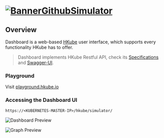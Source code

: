# [![BannerGithubSimulator](https://user-images.githubusercontent.com/27515937/59030338-62150880-8869-11e9-86f9-b6c1c72eaf19.png)](http://hkube.io)

## Overview

Dashboard is a web-based [HKube](https://github.com/kube-HPC/hkube) user interface, which supports every functionality HKube has to offer.

> Dashboard implements HKube Restful API, check its [Specifications](http://hkube.io/spec) and [Swagger-UI](http://petstore.swagger.io/?url=https://raw.githubusercontent.com/kube-HPC/api-server/master/api/rest-api/swagger.json).

### Playground

Visit [playground.hkube.io](http://playground.hkube.io/)

### Accessing the Dashboard UI

`https://<KUBERNETES-MASTER-IP>/hkube/simulator/`

![Dashboard Preview](https://user-images.githubusercontent.com/27515937/63507202-bb82f000-c4c6-11e9-9432-17c79016704e.png)

![Graph Preview](https://user-images.githubusercontent.com/27515937/63507999-8f686e80-c4c8-11e9-954c-987b98acc7f2.png)
